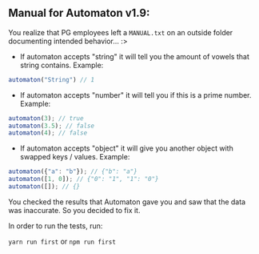 ## Manual for Automaton v1.9:

You realize that PG employees left a `MANUAL.txt` on an outside folder documenting intended behavior... :>

* If automaton accepts "string" it will tell you the amount of vowels that string contains. Example:

```javascript
automaton("String") // 1
```

* If automaton accepts "number" it will tell you if this is a prime number. Example:

```javascript
automaton(3); // true
automaton(3.5); // false
automaton(4); // false
```

* If automaton accepts "object" it will give you another object with swapped keys / values. Example:

```javascript
automaton({"a": "b"}); // {"b": "a"}
automaton([1, 0]); // {"0": "1", "1": "0"}
automaton([]); // {}
```

You checked the results that Automaton gave you and saw that the data was inaccurate. So you decided to fix it.

In order to run the tests, run: 

`yarn run first` or `npm run first`